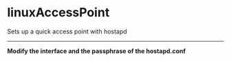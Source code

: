 # linuxAccessPoint
Sets up a quick access point with hostapd

----------------------------------------------------------------

**Modify the interface and the passphrase of the hostapd.conf**
